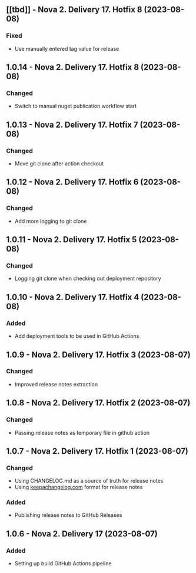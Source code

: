 ## [[tbd]] - Nova 2. Delivery 17. Hotfix 8 (2023-08-08)

### Fixed
* Use manually entered tag value for release

## 1.0.14 - Nova 2. Delivery 17. Hotfix 8 (2023-08-08)

### Changed
* Switch to manual nuget publication workflow start

## 1.0.13 - Nova 2. Delivery 17. Hotfix 7 (2023-08-08)

### Changed
* Move git clone after action checkout

## 1.0.12 - Nova 2. Delivery 17. Hotfix 6 (2023-08-08)

### Changed
* Add more logging to git clone

## 1.0.11 - Nova 2. Delivery 17. Hotfix 5 (2023-08-08)

### Changed
* Logging git clone when checking out deployment repository

## 1.0.10 - Nova 2. Delivery 17. Hotfix 4 (2023-08-08)

### Added
* Add deployment tools to be used in GitHub Actions

## 1.0.9 - Nova 2. Delivery 17. Hotfix 3 (2023-08-07)

### Changed
* Improved release notes extraction

## 1.0.8 - Nova 2. Delivery 17. Hotfix 2 (2023-08-07)

### Changed
* Passing release notes as temporary file in github action

## 1.0.7 - Nova 2. Delivery 17. Hotfix 1 (2023-08-07)

### Changed
* Using CHANGELOG.md as a source of truth for release notes
* Using [keepachangelog.com](https://keepachangelog.com/en/1.0.0/) format for release notes

### Added
* Publishing release notes to GitHub Releases

## 1.0.6 - Nova 2. Delivery 17 (2023-08-07)

### Added
* Setting up build GitHub Actions pipeline